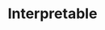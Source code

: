 ---
title: "Interpretable"

categories: ['']

tags: ['Interpretable']

arabic: ['قابلة للتفسير']

publishers: ['معجم مصطلحات التعلم الآلي والتعلم العميق وعلم البيانات']

types: "word"

slug: ""
---